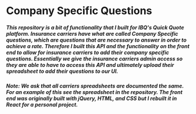 # Company Specific Questions

##### This repository is a bit of functionality that I built for IBQ's Quick Quote platform. Insurance carriers have what are called Company Specific questions, which are questions that are necessary to answer in order to achieve a rate. Therefore I built this API and the functionality on the front end to allow for insurance carriers to add their company specific questions. Essentially we give the insurance carriers admin access so they are able to have to access this API and ultimately upload their spreadsheet to add their questions to our UI. 

##### Note: We ask that all carriers spreadsheets are documented the same. For an example of this see the spreadsheet in the repository. The front end was originally built with jQuery, HTML, and CSS but I rebuilt it in React for a personal project. 